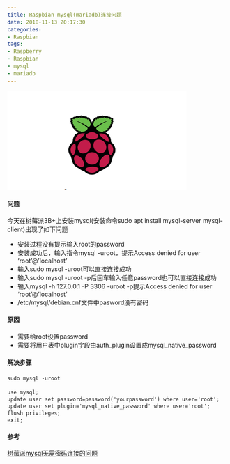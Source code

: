 ```yaml
---
title: Raspbian mysql(mariadb)连接问题
date: 2018-11-13 20:17:30
categories:
- Raspbian
tags:
- Raspberry
- Raspbian
- mysql
- mariadb
---
```

![](/images/20181113-201730-1.png)

#### 问题
今天在树莓派3B+上安装mysql(安装命令sudo apt install mysql-server mysql-client)出现了如下问题
  * 安装过程没有提示输入root的password
  * 安装成功后，输入指令mysql -uroot，提示Access denied for user ‘root’@’localhost’
  * 输入sudo mysql -uroot可以直接连接成功
  * 输入sudo mysql -uroot -p后回车输入任意password也可以直接连接成功
  * 输入mysql -h 127.0.0.1 -P 3306 -uroot -p提示Access denied for user ‘root’@’localhost’
  * /etc/mysql/debian.cnf文件中pasword没有密码
  
#### 原因
  * 需要给root设置password
  * 需要将用户表中plugin字段由auth_plugin设置成mysql_native_password
  
#### 解决步骤
```
sudo mysql -uroot

use mysql;
update user set password=password('yourpassword') where user='root';
update user set plugin='mysql_native_password' where user='root';
flush privileges;
exit;
```

#### 参考
[树莓派mysql无需密码连接的问题](https://blog.csdn.net/a791693310/article/details/80612573)